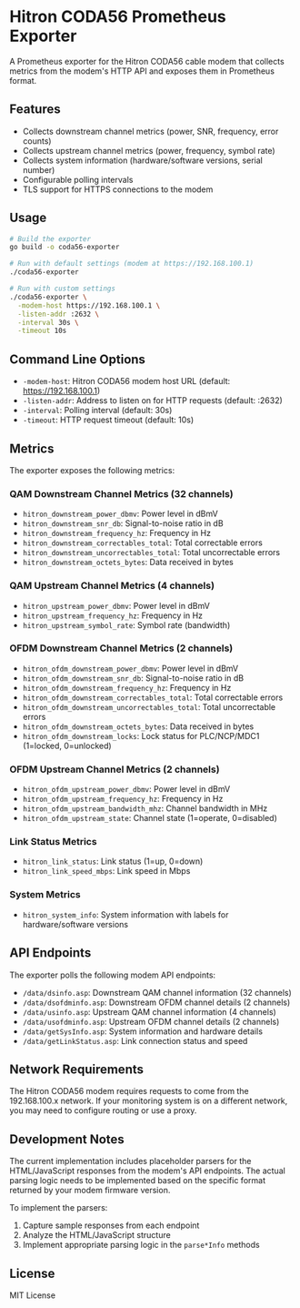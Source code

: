 # Hitron CODA56 Prometheus Exporter

A Prometheus exporter for the Hitron CODA56 cable modem that collects metrics from the modem's HTTP API and exposes them in Prometheus format.

## Features

- Collects downstream channel metrics (power, SNR, frequency, error counts)
- Collects upstream channel metrics (power, frequency, symbol rate)
- Collects system information (hardware/software versions, serial number)
- Configurable polling intervals
- TLS support for HTTPS connections to the modem

## Usage

```bash
# Build the exporter
go build -o coda56-exporter

# Run with default settings (modem at https://192.168.100.1)
./coda56-exporter

# Run with custom settings
./coda56-exporter \
  -modem-host https://192.168.100.1 \
  -listen-addr :2632 \
  -interval 30s \
  -timeout 10s
```

## Command Line Options

- `-modem-host`: Hitron CODA56 modem host URL (default: https://192.168.100.1)
- `-listen-addr`: Address to listen on for HTTP requests (default: :2632)
- `-interval`: Polling interval (default: 30s)
- `-timeout`: HTTP request timeout (default: 10s)

## Metrics

The exporter exposes the following metrics:

### QAM Downstream Channel Metrics (32 channels)
- `hitron_downstream_power_dbmv`: Power level in dBmV
- `hitron_downstream_snr_db`: Signal-to-noise ratio in dB
- `hitron_downstream_frequency_hz`: Frequency in Hz
- `hitron_downstream_correctables_total`: Total correctable errors
- `hitron_downstream_uncorrectables_total`: Total uncorrectable errors
- `hitron_downstream_octets_bytes`: Data received in bytes

### QAM Upstream Channel Metrics (4 channels)
- `hitron_upstream_power_dbmv`: Power level in dBmV
- `hitron_upstream_frequency_hz`: Frequency in Hz
- `hitron_upstream_symbol_rate`: Symbol rate (bandwidth)

### OFDM Downstream Channel Metrics (2 channels)
- `hitron_ofdm_downstream_power_dbmv`: Power level in dBmV
- `hitron_ofdm_downstream_snr_db`: Signal-to-noise ratio in dB
- `hitron_ofdm_downstream_frequency_hz`: Frequency in Hz
- `hitron_ofdm_downstream_correctables_total`: Total correctable errors
- `hitron_ofdm_downstream_uncorrectables_total`: Total uncorrectable errors
- `hitron_ofdm_downstream_octets_bytes`: Data received in bytes
- `hitron_ofdm_downstream_locks`: Lock status for PLC/NCP/MDC1 (1=locked, 0=unlocked)

### OFDM Upstream Channel Metrics (2 channels)
- `hitron_ofdm_upstream_power_dbmv`: Power level in dBmV
- `hitron_ofdm_upstream_frequency_hz`: Frequency in Hz
- `hitron_ofdm_upstream_bandwidth_mhz`: Channel bandwidth in MHz
- `hitron_ofdm_upstream_state`: Channel state (1=operate, 0=disabled)

### Link Status Metrics
- `hitron_link_status`: Link status (1=up, 0=down)
- `hitron_link_speed_mbps`: Link speed in Mbps

### System Metrics
- `hitron_system_info`: System information with labels for hardware/software versions

## API Endpoints

The exporter polls the following modem API endpoints:

- `/data/dsinfo.asp`: Downstream QAM channel information (32 channels)
- `/data/dsofdminfo.asp`: Downstream OFDM channel details (2 channels)
- `/data/usinfo.asp`: Upstream QAM channel information (4 channels)
- `/data/usofdminfo.asp`: Upstream OFDM channel details (2 channels)
- `/data/getSysInfo.asp`: System information and hardware details
- `/data/getLinkStatus.asp`: Link connection status and speed

## Network Requirements

The Hitron CODA56 modem requires requests to come from the 192.168.100.x network. If your monitoring system is on a different network, you may need to configure routing or use a proxy.

## Development Notes

The current implementation includes placeholder parsers for the HTML/JavaScript responses from the modem's API endpoints. The actual parsing logic needs to be implemented based on the specific format returned by your modem firmware version.

To implement the parsers:

1. Capture sample responses from each endpoint
2. Analyze the HTML/JavaScript structure
3. Implement appropriate parsing logic in the `parse*Info` methods

## License

MIT License